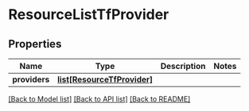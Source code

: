 # ResourceListTfProvider

## Properties
Name | Type | Description | Notes
------------ | ------------- | ------------- | -------------
**providers** | [**list[ResourceTfProvider]**](ResourceTfProvider.md) |  | 

[[Back to Model list]](../README.md#documentation-for-models) [[Back to API list]](../README.md#documentation-for-api-endpoints) [[Back to README]](../README.md)


